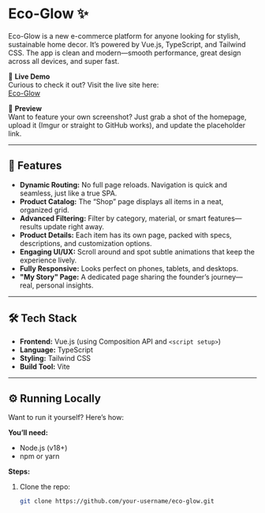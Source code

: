 # Eco-Glow ✨

Eco-Glow is a new e-commerce platform for anyone looking for stylish, sustainable home decor. It’s powered by Vue.js, TypeScript, and Tailwind CSS. The app is clean and modern—smooth performance, great design across all devices, and super fast.

🚀 **Live Demo**  
Curious to check it out? Visit the live site here:  
[Eco-Glow](https://eco-glows.vercel.app)

📸 **Preview**  
Want to feature your own screenshot? Just grab a shot of the homepage, upload it (Imgur or straight to GitHub works), and update the placeholder link.

---

## 🌟 Features

- **Dynamic Routing:** No full page reloads. Navigation is quick and seamless, just like a true SPA.  
- **Product Catalog:** The “Shop” page displays all items in a neat, organized grid.  
- **Advanced Filtering:** Filter by category, material, or smart features—results update right away.  
- **Product Details:** Each item has its own page, packed with specs, descriptions, and customization options.  
- **Engaging UI/UX:** Scroll around and spot subtle animations that keep the experience lively.  
- **Fully Responsive:** Looks perfect on phones, tablets, and desktops.  
- **"My Story" Page:** A dedicated page sharing the founder’s journey—real, personal insights.

---

## 🛠️ Tech Stack

- **Frontend:** Vue.js (using Composition API and `<script setup>`)  
- **Language:** TypeScript  
- **Styling:** Tailwind CSS  
- **Build Tool:** Vite  

---

## ⚙️ Running Locally

Want to run it yourself? Here’s how:

**You’ll need:**  
- Node.js (v18+)  
- npm or yarn  

**Steps:**  
1. Clone the repo:  
   ```bash
   git clone https://github.com/your-username/eco-glow.git
